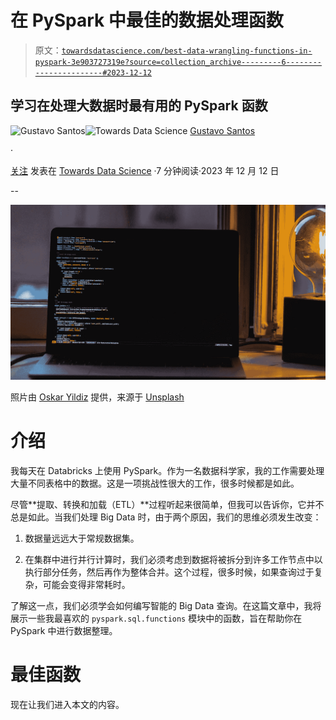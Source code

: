 # 在 PySpark 中最佳的数据处理函数

> 原文：[`towardsdatascience.com/best-data-wrangling-functions-in-pyspark-3e903727319e?source=collection_archive---------6-----------------------#2023-12-12`](https://towardsdatascience.com/best-data-wrangling-functions-in-pyspark-3e903727319e?source=collection_archive---------6-----------------------#2023-12-12)

## 学习在处理大数据时最有用的 PySpark 函数

[](https://gustavorsantos.medium.com/?source=post_page-----3e903727319e--------------------------------)![Gustavo Santos](https://gustavorsantos.medium.com/?source=post_page-----3e903727319e--------------------------------)[](https://towardsdatascience.com/?source=post_page-----3e903727319e--------------------------------)![Towards Data Science](https://towardsdatascience.com/?source=post_page-----3e903727319e--------------------------------) [Gustavo Santos](https://gustavorsantos.medium.com/?source=post_page-----3e903727319e--------------------------------)

·

[关注](https://medium.com/m/signin?actionUrl=https%3A%2F%2Fmedium.com%2F_%2Fsubscribe%2Fuser%2F4429d99b1245&operation=register&redirect=https%3A%2F%2Ftowardsdatascience.com%2Fbest-data-wrangling-functions-in-pyspark-3e903727319e&user=Gustavo+Santos&userId=4429d99b1245&source=post_page-4429d99b1245----3e903727319e---------------------post_header-----------) 发表在 [Towards Data Science](https://towardsdatascience.com/?source=post_page-----3e903727319e--------------------------------) ·7 分钟阅读·2023 年 12 月 12 日[](https://medium.com/m/signin?actionUrl=https%3A%2F%2Fmedium.com%2F_%2Fvote%2Ftowards-data-science%2F3e903727319e&operation=register&redirect=https%3A%2F%2Ftowardsdatascience.com%2Fbest-data-wrangling-functions-in-pyspark-3e903727319e&user=Gustavo+Santos&userId=4429d99b1245&source=-----3e903727319e---------------------clap_footer-----------)

--

[](https://medium.com/m/signin?actionUrl=https%3A%2F%2Fmedium.com%2F_%2Fbookmark%2Fp%2F3e903727319e&operation=register&redirect=https%3A%2F%2Ftowardsdatascience.com%2Fbest-data-wrangling-functions-in-pyspark-3e903727319e&source=-----3e903727319e---------------------bookmark_footer-----------)![](img/fa66dae99d44fd5c8cadf67a519d043e.png)

照片由 [Oskar Yildiz](https://unsplash.com/@oskaryil?utm_content=creditCopyText&utm_medium=referral&utm_source=unsplash) 提供，来源于 [Unsplash](https://unsplash.com/photos/turned-on-gray-laptop-computer-cOkpTiJMGzA?utm_content=creditCopyText&utm_medium=referral&utm_source=unsplash)

# 介绍

我每天在 Databricks 上使用 PySpark。作为一名数据科学家，我的工作需要处理大量不同表格中的数据。这是一项挑战性很大的工作，很多时候都是如此。

尽管**提取、转换和加载（ETL）**过程听起来很简单，但我可以告诉你，它并不总是如此。当我们处理 Big Data 时，由于两个原因，我们的思维必须发生改变：

1.  数据量远远大于常规数据集。

1.  在集群中进行并行计算时，我们必须考虑到数据将被拆分到许多工作节点中以执行部分任务，然后再作为整体合并。这个过程，很多时候，如果查询过于复杂，可能会变得非常耗时。

了解这一点，我们必须学会如何编写智能的 Big Data 查询。在这篇文章中，我将展示一些我最喜欢的 `pyspark.sql.functions` 模块中的函数，旨在帮助你在 PySpark 中进行数据整理。

# 最佳函数

现在让我们进入本文的内容。
